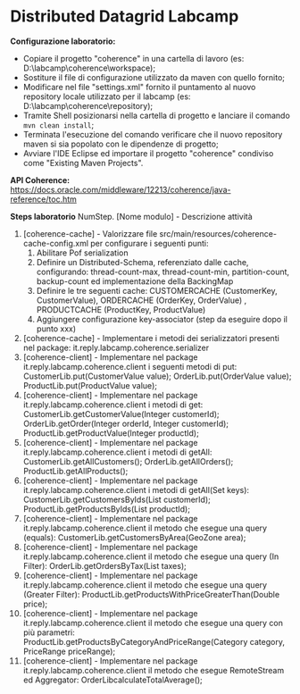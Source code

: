 # Distributed Datagrid Labcamp

**Configurazione laboratorio:**
* Copiare il progetto "coherence" in una cartella di lavoro (es: D:\labcamp\coherence\workspace);
* Sostiture il file di configurazione utilizzato da maven con quello fornito;
* Modificare nel file "settings.xml" fornito il puntamento al nuovo repository locale utilizzato per il labcamp (es: D:\labcamp\coherence\repository);
* Tramite Shell posizionarsi nella cartella di progetto e lanciare il comando `mvn clean install`;
* Terminata l'esecuzione del comando verificare che il nuovo repository maven si sia popolato con le dipendenze di progetto;
* Avviare l'IDE Eclipse ed importare il progetto "coherence" condiviso come "Existing Maven Projects".

**API Coherence:**
https://docs.oracle.com/middleware/12213/coherence/java-reference/toc.htm


**Steps laboratorio**
NumStep. [Nome modulo] - Descrizione attività
 
1. [coherence-cache] - Valorizzare file src/main/resources/coherence-cache-config.xml per configurare i seguenti punti:
	1. Abilitare Pof serialization
	2. Definire un Distributed-Schema, referenziato dalle cache, configurando: thread-count-max, thread-count-min, partition-count, backup-count ed implementazione <local-schema> della BackingMap
	3. Definire le tre seguenti cache: CUSTOMERCACHE (CustomerKey, CustomerValue), ORDERCACHE (OrderKey, OrderValue) , PRODUCTCACHE (ProductKey, ProductValue)
	4. Aggiungere configurazione key-associator (step da eseguire dopo il punto xxx)
2. [coherence-cache] -  Implementare i metodi dei serializzatori presenti nel package: it.reply.labcamp.coherence.serializer
3. [coherence-client] - Implementare nel package it.reply.labcamp.coherence.client i seguenti metodi di put: CustomerLib.put(CustomerValue value); OrderLib.put(OrderValue value); ProductLib.put(ProductValue value);
4. [coherence-client] - Implementare nel package it.reply.labcamp.coherence.client i metodi di get: CustomerLib.getCustomerValue(Integer customerId); OrderLib.getOrder(Integer orderId, Integer customerId); ProductLib.getProductValue(Integer productId);
5. [coherence-client] - Implementare nel package it.reply.labcamp.coherence.client i metodi di getAll: CustomerLib.getAllCustomers(); OrderLib.getAllOrders(); ProductLib.getAllProducts();
6. [coherence-client] - Implementare nel package it.reply.labcamp.coherence.client i metodi di getAll(Set keys): CustomerLib.getCustomersByIds(List<Integer> customerId); ProductLib.getProductsByIds(List<Integer> productId);
7. [coherence-client] - Implementare nel package it.reply.labcamp.coherence.client il metodo che esegue una query (equals): CustomerLib.getCustomersByArea(GeoZone area);
8. [coherence-client] - Implementare nel package it.reply.labcamp.coherence.client il metodo che esegue una query (In Filter): OrderLib.getOrdersByTax(List<Integer> taxes);
9. [coherence-client] - Implementare nel package it.reply.labcamp.coherence.client il metodo che esegue una query (Greater Filter): ProductLib.getProductsWithPriceGreaterThan(Double price);
10. [coherence-client] - Implementare nel package it.reply.labcamp.coherence.client il metodo che esegue una query con più parametri: ProductLib.getProductsByCategoryAndPriceRange(Category category, PriceRange priceRange);
11. [coherence-client] - Implementare nel package it.reply.labcamp.coherence.client il metodo che esegue RemoteStream ed Aggregator: OrderLibcalculateTotalAverage();











